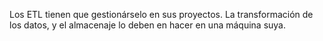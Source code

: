 Los ETL tienen que gestionárselo en sus proyectos.
La transformación de los datos, y el almacenaje lo deben en hacer en una máquina suya.
